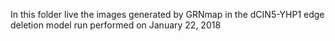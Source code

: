 In this folder live the images generated by GRNmap in the dCIN5-YHP1 edge deletion model run performed on January 22, 2018
